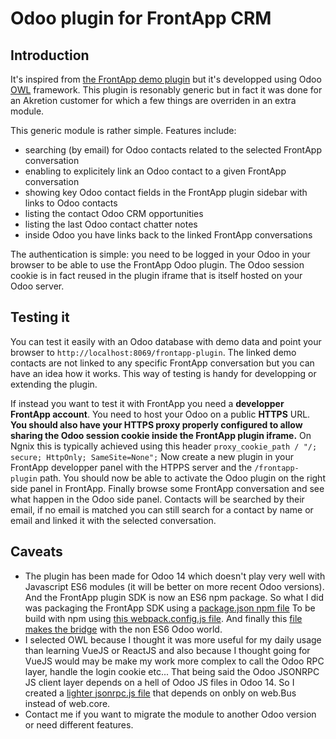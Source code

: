 # Odoo plugin for FrontApp CRM

## Introduction

It's inspired from [the FrontApp demo plugin](https://github.com/frontapp/front-plugin-demo)
but it's developped using Odoo [OWL](https://github.com/odoo/owl) framework. This plugin is resonably generic
but in fact it was done for an Akretion customer for which a few things are overriden in an extra module.

This generic module is rather simple. Features include:

* searching (by email) for Odoo contacts related to the selected FrontApp conversation
* enabling to explicitely link an Odoo contact to a given FrontApp conversation
* showing key Odoo contact fields in the FrontApp plugin sidebar with links to Odoo contacts
* listing the contact Odoo CRM opportunities
* listing the last Odoo contact chatter notes
* inside Odoo you have links back to the linked FrontApp conversations

The authentication is simple: you need to be logged in your Odoo in your browser to be able to use the FrontApp Odoo plugin. The Odoo session
cookie is in fact reused in the plugin iframe that is itself hosted on your Odoo server.


## Testing it

You can test it easily with an Odoo database with demo data and point your browser to `http://localhost:8069/frontapp-plugin`. The linked demo contacts are not linked to any
specific FrontApp conversation but you can have an idea how it works. This way of testing is handy for developping or extending the plugin.

If instead you want to test it with FrontApp you need a **developper FrontApp account**. You need to host your Odoo on a public **HTTPS** URL.
**You should also have your HTTPS proxy properly configured to allow sharing the Odoo session cookie inside the FrontApp plugin iframe.**
On Ngnix this is typically achieved using this header `proxy_cookie_path / "/; secure; HttpOnly; SameSite=None";`
Now create a new plugin in your FrontApp developper panel with the HTPPS server and the `/frontapp-plugin` path.
You should now be able to activate the Odoo plugin on the right side panel in FrontApp.
Finally browse some FrontApp conversation and see what happen in the Odoo side panel. Contacts will be searched by
their email, if no email is matched you can still search for a contact by name or email and linked it with the selected conversation.

## Caveats

* The plugin has been made for Odoo 14 which doesn't play very well with Javascript ES6 modules (it will be better on more recent Odoo versions).
And the FrontApp plugin SDK is now an ES6 npm package. So what I did was packaging the FrontApp SDK using a [package.json npm file](https://github.com/akretion/odoo-frontapp/blob/14.0/frontapp_plugin/static/package.json)
To be build with npm using [this webpack.config.js file](https://github.com/akretion/odoo-frontapp/blob/14.0/frontapp_plugin/static/webpack.config.js).
And finally this [file makes the bridge](https://github.com/akretion/odoo-frontapp/blob/14.0/frontapp_plugin/static/src/js/frontapp_es6_bridge.js) with the non ES6 Odoo world.
* I selected OWL because I thought it was more useful for my daily usage than learning VueJS or ReactJS and also because I thought going for VueJS would may be make
my work more complex to call the Odoo RPC layer, handle the login cookie etc... That being said the Odoo JSONRPC JS client layer depends on a hell of Odoo JS files in
Odoo 14. So I created a [lighter jsonrpc.js file](https://github.com/akretion/odoo-frontapp/blob/14.0/frontapp_plugin/static/src/js/jsonrpc.js)
that depends on onbly on web.Bus instead of web.core.
* Contact me if you want to migrate the module to another Odoo version or need different features.
